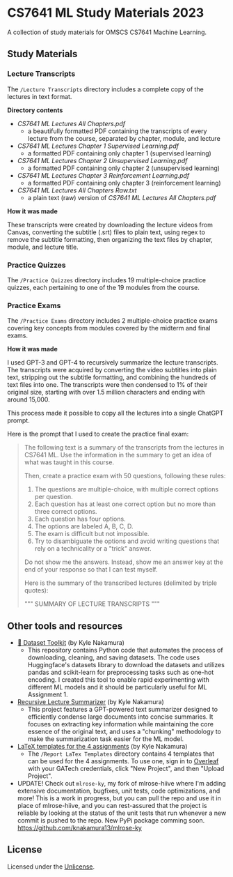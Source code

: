# CS7641 ML Study Materials 2023
A collection of study materials for OMSCS CS7641 Machine Learning.

## Study Materials

### Lecture Transcripts

The `/Lecture Transcripts` directory includes a complete copy of the lectures in text format.

**Directory contents**

- *CS7641 ML Lectures All Chapters.pdf* 
    - a beautifully formatted PDF containing the transcripts of every lecture from the course, separated by chapter, module, and lecture
- *CS7641 ML Lectures Chapter 1 Supervised Learning.pdf* 
    - a formatted PDF containing only chapter 1 (supervised learning)
- *CS7641 ML Lectures Chapter 2 Unsupervised Learning.pdf* 
    - a formatted PDF containing only chapter 2 (unsupervised learning)
- *CS7641 ML Lectures Chapter 3 Reinforcement Learning.pdf* 
    - a formatted PDF containing only chapter 3 (reinforcement learning)
- *CS7641 ML Lectures All Chapters Raw.txt* 
    - a plain text (raw) version of *CS7641 ML Lectures All Chapters.pdf*

**How it was made**

These transcripts were created by downloading the lecture videos from Canvas, converting the subtitle (.srt) files to plain text, using regex to remove the subtitle formatting, then organizing the text files by chapter, module, and lecture title.

### Practice Quizzes

The `/Practice Quizzes` directory includes 19 multiple-choice practice quizzes, each pertaining to one of the 19 modules from the course.


### Practice Exams

The `/Practice Exams` directory includes 2 multiple-choice practice exams covering key concepts from modules covered by the midterm and final exams.

**How it was made**

I used GPT-3 and GPT-4 to recursively summarize the lecture transcripts. The transcripts were acquired by converting the video subtitles into plain text, stripping out the subtitle formatting, and combining the hundreds of text files into one. The transcripts were then condensed to 1% of their original size, starting with over 1.5 million characters and ending with around 15,000.
 
This process made it possible to copy all the lectures into a single ChatGPT prompt.

Here is the prompt that I used to create the practice final exam:

> The following text is a summary of the transcripts from the lectures in CS7641 ML. Use the information in the summary to get an idea of what was taught in this course. 
> 
> Then, create a practice exam with 50 questions, following these rules:  
> 1. The questions are multiple-choice, with multiple correct options per question.  
> 2. Each question has at least one correct option but no more than three correct options.  
> 3. Each question has four options.
> 4. The options are labeled A, B, C, D. 
> 5. The exam is difficult but not impossible.
> 6. Try to disambiguate the options and avoid writing questions that rely on a technicality or a "trick" answer. 
> 
> Do not show me the answers. Instead, show me an answer key at the end of your response so that I can test myself. 
>  
> Here is the summary of the transcribed lectures (delimited by triple quotes):
> 
> """
> SUMMARY OF LECTURE TRANSCRIPTS
> """

## Other tools and resources

- [🤗 Dataset Toolkit](https://github.com/knakamura13/huggingface-dataset-toolkit) (by Kyle Nakamura)
    - This repository contains Python code that automates the process of downloading, cleaning, and saving datasets. The code uses Huggingface's datasets library to download the datasets and utilizes pandas and scikit-learn for preprocessing tasks such as one-hot encoding. I created this tool to enable rapid experimenting with different ML models and it should be particularly useful for ML Assignment 1.
- [Recursive Lecture Summarizer](https://github.com/knakamura13/recursive-lecture-summarizer) (by Kyle Nakamura)
    - This project features a GPT-powered text summarizer designed to efficiently condense large documents into concise summaries. It focuses on extracting key information while maintaining the core essence of the original text, and uses a "chunking" methodology to make the summarization task easier for the ML model.
- [LaTeX templates for the 4 assignments](https://github.com/knakamura13/cs7641-ml-study-materials-2023/tree/main/Report%20LaTeX%20Templates) (by Kyle Nakamura)
    - The `/Report LaTex Templates` directory contains 4 templates that can be used for the 4 assignments. To use one, sign in to [Overleaf](https://www.overleaf.com/) with your GATech credentials, click "New Project", and then "Upload Project".
- UPDATE! Check out `mlrose-ky`, my fork of mlrose-hiive where I'm adding extensive documentation, bugfixes, unit tests, code optimizations, and more! This is a work in progress, but you can pull the repo and use it in place of mlrose-hiive, and you can rest-assured that the project is reliable by looking at the status of the unit tests that run whenever a new commit is pushed to the repo. New PyPi package comming soon. https://github.com/knakamura13/mlrose-ky

## License
Licensed under the [Unlicense](https://unlicense.org/).
